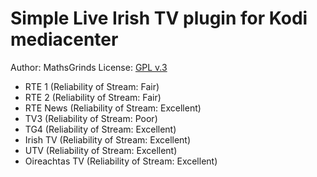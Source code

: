 Simple Live Irish TV plugin for Kodi mediacenter
===
Author: MathsGrinds
License: [GPL v.3](http://www.gnu.org/copyleft/gpl.html)

- RTE 1 (Reliability of Stream: Fair)
- RTE 2 (Reliability of Stream: Fair)
- RTE News (Reliability of Stream: Excellent)
- TV3 (Reliability of Stream: Poor)
- TG4  (Reliability of Stream: Excellent)
- Irish TV (Reliability of Stream: Excellent)
- UTV (Reliability of Stream: Excellent)
- Oireachtas TV (Reliability of Stream: Excellent)